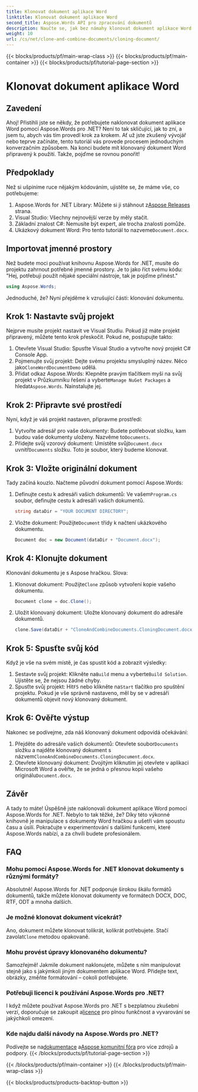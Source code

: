 ```yaml
---
title: Klonovat dokument aplikace Word
linktitle: Klonovat dokument aplikace Word
second_title: Aspose.Words API pro zpracování dokumentů
description: Naučte se, jak bez námahy klonovat dokument aplikace Word pomocí Aspose.Words for .NET s naším podrobným průvodcem. Ideální pro začátečníky i zkušené vývojáře.
weight: 10
url: /cs/net/clone-and-combine-documents/cloning-document/
---
```


{{< blocks/products/pf/main-wrap-class >}}
{{< blocks/products/pf/main-container >}}
{{< blocks/products/pf/tutorial-page-section >}}

# Klonovat dokument aplikace Word

## Zavedení

Ahoj! Přistihli jste se někdy, že potřebujete naklonovat dokument aplikace Word pomocí Aspose.Words pro .NET? Není to tak skličující, jak to zní, a jsem tu, abych vás tím provedl krok za krokem. Ať už jste zkušený vývojář nebo teprve začínáte, tento tutoriál vás provede procesem jednoduchým konverzačním způsobem. Na konci budete mít klonovaný dokument Word připravený k použití. Takže, pojďme se rovnou ponořit!

## Předpoklady

Než si ušpiníme ruce nějakým kódováním, ujistěte se, že máme vše, co potřebujeme:

1.  Aspose.Words for .NET Library: Můžete si ji stáhnout z[Aspose Releases](https://releases.aspose.com/words/net/) strana.
2. Visual Studio: Všechny nejnovější verze by měly stačit.
3. Základní znalost C#: Nemusíte být expert, ale trocha znalosti pomůže.
4.  Ukázkový dokument Word: Pro tento tutoriál to nazveme`Document.docx`.

## Importovat jmenné prostory

Než budete moci používat knihovnu Aspose.Words for .NET, musíte do projektu zahrnout potřebné jmenné prostory. Je to jako říct svému kódu: "Hej, potřebuji použít nějaké speciální nástroje, tak je pojďme přinést."

```csharp
using Aspose.Words;
```

Jednoduché, že? Nyní přejděme k vzrušující části: klonování dokumentu.

## Krok 1: Nastavte svůj projekt

Nejprve musíte projekt nastavit ve Visual Studiu. Pokud již máte projekt připravený, můžete tento krok přeskočit. Pokud ne, postupujte takto:

1. Otevřete Visual Studio: Spusťte Visual Studio a vytvořte nový projekt C# Console App.
2.  Pojmenujte svůj projekt: Dejte svému projektu smysluplný název. Něco jako`CloneWordDocumentDemo` udělá.
3.  Přidat odkaz Aspose.Words: Klepněte pravým tlačítkem myši na svůj projekt v Průzkumníku řešení a vyberte`Manage NuGet Packages` a hledat`Aspose.Words`. Nainstalujte jej.

## Krok 2: Připravte své prostředí

Nyní, když je váš projekt nastaven, připravme prostředí:

1.  Vytvořte adresář pro vaše dokumenty: Budete potřebovat složku, kam budou vaše dokumenty uloženy. Nazvěme to`Documents`.
2.  Přidejte svůj vzorový dokument: Umístěte svůj`Document.docx` uvnitř`Documents` složku. Toto je soubor, který budeme klonovat.

## Krok 3: Vložte originální dokument

Tady začíná kouzlo. Načteme původní dokument pomocí Aspose.Words:

1.  Definujte cestu k adresáři vašich dokumentů: Ve vašem`Program.cs` soubor, definujte cestu k adresáři vašich dokumentů.
   
    ```csharp
    string dataDir = "YOUR DOCUMENT DIRECTORY";
    ```

2.  Vložte dokument: Použijte`Document` třídy k načtení ukázkového dokumentu.

    ```csharp
    Document doc = new Document(dataDir + "Document.docx");
    ```

## Krok 4: Klonujte dokument

Klonování dokumentu je s Aspose hračkou. Slova:

1.  Klonovat dokument: Použijte`Clone` způsob vytvoření kopie vašeho dokumentu.

    ```csharp
    Document clone = doc.Clone();
    ```

2. Uložit klonovaný dokument: Uložte klonovaný dokument do adresáře dokumentů.

    ```csharp
    clone.Save(dataDir + "CloneAndCombineDocuments.CloningDocument.docx");
    ```

## Krok 5: Spusťte svůj kód

Když je vše na svém místě, je čas spustit kód a zobrazit výsledky:

1. Sestavte svůj projekt: Klikněte na`Build` menu a vyberte`Build Solution`. Ujistěte se, že nejsou žádné chyby.
2.  Spusťte svůj projekt: Hit`F5` nebo klikněte na`Start` tlačítko pro spuštění projektu. Pokud je vše správně nastaveno, měl by se v adresáři dokumentů objevit nový klonovaný dokument.

## Krok 6: Ověřte výstup

Nakonec se podívejme, zda náš klonovaný dokument odpovídá očekávání:

1.  Přejděte do adresáře vašich dokumentů: Otevřete soubor`Documents` složku a najděte klonovaný dokument s názvem`CloneAndCombineDocuments.CloningDocument.docx`.
2.  Otevřete klonovaný dokument: Dvojitým kliknutím jej otevřete v aplikaci Microsoft Word a ověřte, že se jedná o přesnou kopii vašeho originálu`Document.docx`.

## Závěr

A tady to máte! Úspěšně jste naklonovali dokument aplikace Word pomocí Aspose.Words for .NET. Nebylo to tak těžké, že? Díky této výkonné knihovně je manipulace s dokumenty Word hračkou a ušetří vám spoustu času a úsilí. Pokračujte v experimentování s dalšími funkcemi, které Aspose.Words nabízí, a za chvíli budete profesionálem.

## FAQ

### Mohu pomocí Aspose.Words for .NET klonovat dokumenty s různými formáty?

Absolutně! Aspose.Words for .NET podporuje širokou škálu formátů dokumentů, takže můžete klonovat dokumenty ve formátech DOCX, DOC, RTF, ODT a mnoha dalších.

### Je možné klonovat dokument vícekrát?

 Ano, dokument můžete klonovat tolikrát, kolikrát potřebujete. Stačí zavolat`Clone` metodou opakovaně.

### Mohu provést úpravy klonovaného dokumentu?

Samozřejmě! Jakmile dokument naklonujete, můžete s ním manipulovat stejně jako s jakýmkoli jiným dokumentem aplikace Word. Přidejte text, obrázky, změňte formátování – cokoli potřebujete.

### Potřebuji licenci k používání Aspose.Words pro .NET?

 I když můžete používat Aspose.Words pro .NET s bezplatnou zkušební verzí, doporučuje se zakoupit a[licence](https://purchase.aspose.com/buy) pro plnou funkčnost a vyvarování se jakýchkoli omezení.

### Kde najdu další návody na Aspose.Words pro .NET?

 Podívejte se na[dokumentace](https://reference.aspose.com/words/net/) a[Aspose komunitní fóra](https://forum.aspose.com/c/words/8) pro více zdrojů a podpory.
{{< /blocks/products/pf/tutorial-page-section >}}

{{< /blocks/products/pf/main-container >}}
{{< /blocks/products/pf/main-wrap-class >}}

{{< blocks/products/products-backtop-button >}}
